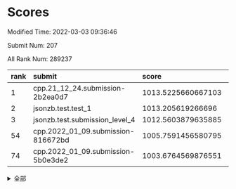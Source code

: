 # Scores

Modified Time: 2022-03-03 09:36:46

Submit Num: 207

All Rank Num: 289237

| rank |               submit               |       score        |       sigma        | pk_num |
| :--- | :--------------------------------- | :----------------- | :----------------- | :----- |
| 1    | cpp.21_12_24.submission-2b2ea0d7   | 1013.5225660667103 | 0.8060422535656846 | 5587   |
| 2    | jsonzb.test.test_1                 | 1013.205619266696  | 0.8137360037274565 | 5593   |
| 3    | jsonzb.test.submission_level_4     | 1012.5603879635885 | 0.7881976572868851 | 5588   |
| 54   | cpp.2022_01_09.submission-816672bd | 1005.7591456580795 | 0.71676606604219   | 5587   |
| 74   | cpp.2022_01_09.submission-5b0e3de2 | 1003.6764569876551 | 0.7135316645140243 | 5588   |


<details>
<summary>全部</summary>

| rank |                 submit                 |       score        |       sigma        | pk_num |
| :--- | :------------------------------------- | :----------------- | :----------------- | :----- |
| 1    | cpp.21_12_24.submission-2b2ea0d7       | 1013.5225660667103 | 0.8060422535656846 | 5587   |
| 2    | jsonzb.test.test_1                     | 1013.205619266696  | 0.8137360037274565 | 5593   |
| 3    | jsonzb.test.submission_level_4         | 1012.5603879635885 | 0.7881976572868851 | 5588   |
| 4    | gobigger.level_3.submission_level_3_0  | 1011.9078938056157 | 0.7856498595330021 | 5588   |
| 5    | gobigger.level_3.submission_level_3_20 | 1011.5169289312281 | 0.7784594761726895 | 5587   |
| 6    | gobigger.level_3.submission_level_3_19 | 1011.3747976622965 | 0.7565621549598011 | 5594   |
| 7    | gobigger.level_3.submission_level_3_34 | 1011.3630054241369 | 0.7701513328793479 | 5590   |
| 8    | gobigger.level_3.submission_level_3_45 | 1011.1992139339386 | 0.7694022175867172 | 5588   |
| 9    | gobigger.level_3.submission_level_3_48 | 1011.1341177514278 | 0.7806358943620468 | 5587   |
| 10   | gobigger.level_3.submission_level_3_5  | 1011.0849250744276 | 0.7906209590377702 | 5586   |
| 11   | gobigger.level_3.submission_level_3_35 | 1010.9059369113962 | 0.7578634178884279 | 5586   |
| 12   | gobigger.level_3.submission_level_3_43 | 1010.6659668085017 | 0.7671863461937516 | 5588   |
| 13   | gobigger.level_3.submission_level_3_14 | 1010.6326937153327 | 0.7751804453574437 | 5588   |
| 14   | gobigger.level_3.submission_level_3_40 | 1010.6067953084282 | 0.7684538461857873 | 5584   |
| 15   | gobigger.level_3.submission_level_3_3  | 1010.4955256222553 | 0.7774320370883836 | 5586   |
| 16   | gobigger.level_3.submission_level_3_27 | 1010.4859826473207 | 0.7541520612624755 | 5595   |
| 17   | gobigger.level_3.submission_level_3_36 | 1010.4572135993124 | 0.7881631127003838 | 5587   |
| 18   | gobigger.level_3.submission_level_3_42 | 1010.4554406162424 | 0.7508008938813907 | 5587   |
| 19   | gobigger.level_3.submission_level_3_33 | 1010.3966899754683 | 0.7685374949416715 | 5592   |
| 20   | gobigger.level_3.submission_level_3_30 | 1010.3497593688852 | 0.7554323327734821 | 5591   |
| 21   | gobigger.level_3.submission_level_3_22 | 1010.3497324368238 | 0.7641571715570431 | 5588   |
| 22   | gobigger.level_3.submission_level_3_38 | 1010.3150788067509 | 0.7579129082694691 | 5595   |
| 23   | gobigger.level_3.submission_level_3_32 | 1010.2977927158977 | 0.7524204983638022 | 5592   |
| 24   | gobigger.level_3.submission_level_3_17 | 1010.2839622997449 | 0.7588484274985935 | 5591   |
| 25   | gobigger.level_3.submission_level_3_16 | 1010.270042383557  | 0.7681824062027401 | 5588   |
| 26   | gobigger.level_3.submission_level_3_7  | 1010.2692615732813 | 0.7726565729332627 | 5590   |
| 27   | gobigger.level_3.submission_level_3_2  | 1010.2492448319766 | 0.7654235157877193 | 5588   |
| 28   | gobigger.level_3.submission_level_3_26 | 1010.2007026254955 | 0.7746040822147067 | 5588   |
| 29   | gobigger.level_3.submission_level_3_1  | 1010.1994269730322 | 0.7742392692640054 | 5591   |
| 30   | gobigger.level_3.submission_level_3_24 | 1010.151547329592  | 0.7479721712115104 | 5590   |
| 31   | gobigger.level_3.submission_level_3_6  | 1010.0690465811401 | 0.7477772774843836 | 5587   |
| 32   | gobigger.level_3.submission_level_3_23 | 1010.0183249155632 | 0.7525703547243744 | 5588   |
| 33   | gobigger.level_3.submission_level_3_25 | 1009.9945839737154 | 0.7583658701879672 | 5588   |
| 34   | gobigger.level_3.submission_level_3_47 | 1009.7883452109902 | 0.7716089215461563 | 5589   |
| 35   | gobigger.level_3.submission_level_3_11 | 1009.6828409948374 | 0.7304189201000637 | 5591   |
| 36   | gobigger.level_3.submission_level_3_13 | 1009.675144514678  | 0.7481017538794796 | 5587   |
| 37   | gobigger.level_3.submission_level_3_49 | 1009.6609444539189 | 0.7480777505839025 | 5592   |
| 38   | gobigger.level_3.submission_level_3_44 | 1009.6316043698379 | 0.7646618831593247 | 5587   |
| 39   | gobigger.level_3.submission_level_3_18 | 1009.4445150747796 | 0.7379954539713162 | 5587   |
| 40   | gobigger.level_3.submission_level_3_10 | 1009.4120025014647 | 0.7365749608765445 | 5590   |
| 41   | gobigger.level_3.submission_level_3_4  | 1009.3513320928539 | 0.7433590348120819 | 5585   |
| 42   | gobigger.level_3.submission_level_3_28 | 1009.229467567856  | 0.7556520490608362 | 5592   |
| 43   | gobigger.level_3.submission_level_3_29 | 1009.1848258005058 | 0.7409222349118735 | 5581   |
| 44   | gobigger.level_3.submission_level_3_37 | 1009.1774368802635 | 0.7696129660508133 | 5590   |
| 45   | gobigger.level_3.submission_level_3_21 | 1009.1575360854515 | 0.7543852425416929 | 5591   |
| 46   | gobigger.level_3.submission_level_3_46 | 1009.147830281043  | 0.7587211975210849 | 5594   |
| 47   | gobigger.level_3.submission_level_3_39 | 1009.1333113855775 | 0.7645300457781209 | 5587   |
| 48   | gobigger.level_3.submission_level_3_15 | 1009.1272484142379 | 0.7532621020996514 | 5587   |
| 49   | gobigger.level_3.submission_level_3_12 | 1008.9043417549592 | 0.7535867856627642 | 5586   |
| 50   | gobigger.level_3.submission_level_3_41 | 1008.8737388416454 | 0.7594721404975662 | 5588   |
| 51   | gobigger.level_3.submission_level_3_8  | 1008.748356808544  | 0.7532369558839012 | 5592   |
| 52   | gobigger.level_3.submission_level_3_31 | 1008.6240725027142 | 0.7474720465963672 | 5587   |
| 53   | gobigger.level_3.submission_level_3_9  | 1008.6090173676254 | 0.7562983356279018 | 5589   |
| 54   | cpp.2022_01_09.submission-816672bd     | 1005.7591456580795 | 0.71676606604219   | 5587   |
| 55   | gobigger.level_1.submission_level_1_4  | 1004.7255913479754 | 0.7174273953258016 | 5592   |
| 56   | gobigger.level_1.submission_level_1_11 | 1004.65346870071   | 0.7360825945511319 | 5593   |
| 57   | gobigger.level_1.submission_level_1_12 | 1004.5908329498412 | 0.722200338446107  | 5589   |
| 58   | gobigger.level_1.submission_level_1_15 | 1004.5291337474733 | 0.7201961326997479 | 5591   |
| 59   | gobigger.level_1.submission_level_1_28 | 1004.5054843341595 | 0.714997427296498  | 5589   |
| 60   | gobigger.level_1.submission_level_1_47 | 1004.2753218349383 | 0.7325585331226881 | 5583   |
| 61   | gobigger.level_1.submission_level_1_41 | 1004.1965264266155 | 0.7151701522546494 | 5585   |
| 62   | gobigger.level_1.submission_level_1_26 | 1004.138252125044  | 0.7123044575229577 | 5590   |
| 63   | gobigger.level_1.submission_level_1_21 | 1004.1015795633325 | 0.722167711322557  | 5588   |
| 64   | gobigger.level_1.submission_level_1_18 | 1004.0421470078063 | 0.7213785848105525 | 5594   |
| 65   | gobigger.level_1.submission_level_1_49 | 1004.0355593521446 | 0.712013670891312  | 5588   |
| 66   | gobigger.level_1.submission_level_1_8  | 1004.0341824842357 | 0.7180009048518113 | 5585   |
| 67   | gobigger.level_1.submission_level_1_1  | 1003.9705898622333 | 0.7207575236999774 | 5588   |
| 68   | gobigger.level_1.submission_level_1_43 | 1003.9325758945473 | 0.7108018132162418 | 5590   |
| 69   | gobigger.level_1.submission_level_1_39 | 1003.8748974973938 | 0.7170730190947994 | 5591   |
| 70   | gobigger.level_1.submission_level_1_44 | 1003.8442490282246 | 0.7146911734047766 | 5591   |
| 71   | gobigger.level_1.submission_level_1_20 | 1003.7316359655053 | 0.7253344045513498 | 5587   |
| 72   | gobigger.level_1.submission_level_1_0  | 1003.6830443245683 | 0.717462187397887  | 5591   |
| 73   | gobigger.level_1.submission_level_1_7  | 1003.6769703737903 | 0.713396405039194  | 5592   |
| 74   | cpp.2022_01_09.submission-5b0e3de2     | 1003.6764569876551 | 0.7135316645140243 | 5588   |
| 75   | gobigger.level_1.submission_level_1_16 | 1003.637680562168  | 0.7248337889625878 | 5597   |
| 76   | gobigger.level_1.submission_level_1_2  | 1003.4983043773467 | 0.7126593111642234 | 5589   |
| 77   | gobigger.level_1.submission_level_1_13 | 1003.4957324746036 | 0.7242663473821631 | 5588   |
| 78   | gobigger.level_1.submission_level_1_6  | 1003.4876244870867 | 0.7111899788796177 | 5586   |
| 79   | gobigger.level_1.submission_level_1_38 | 1003.4701827004062 | 0.7199118163799476 | 5593   |
| 80   | gobigger.level_1.submission_level_1_46 | 1003.4522397726432 | 0.7286557210013693 | 5591   |
| 81   | gobigger.level_1.submission_level_1_42 | 1003.4054504029428 | 0.7153523007003727 | 5589   |
| 82   | gobigger.level_1.submission_level_1_3  | 1003.346474774343  | 0.7125499640331693 | 5594   |
| 83   | gobigger.level_1.submission_level_1_29 | 1003.3278683846689 | 0.7139410699066056 | 5589   |
| 84   | gobigger.level_1.submission_level_1_19 | 1003.3244830841439 | 0.7212041178118331 | 5590   |
| 85   | gobigger.level_1.submission_level_1_10 | 1003.2933684231562 | 0.7160248395094845 | 5590   |
| 86   | gobigger.level_1.submission_level_1_23 | 1003.2079178868792 | 0.7263518647406629 | 5590   |
| 87   | gobigger.level_1.submission_level_1_25 | 1003.0755808770181 | 0.7283534481581067 | 5587   |
| 88   | gobigger.level_1.submission_level_1_31 | 1003.0722793440516 | 0.7137296011413653 | 5583   |
| 89   | gobigger.level_1.submission_level_1_17 | 1003.0429354843268 | 0.7212423603162375 | 5594   |
| 90   | gobigger.level_1.submission_level_1_27 | 1003.0296533446028 | 0.7274122422682873 | 5589   |
| 91   | gobigger.level_1.submission_level_1_35 | 1002.9743659020302 | 0.7212662688531432 | 5592   |
| 92   | gobigger.level_1.submission_level_1_14 | 1002.9644780879829 | 0.7207242287010202 | 5590   |
| 93   | gobigger.level_1.submission_level_1_24 | 1002.9282236191773 | 0.716921983426723  | 5590   |
| 94   | gobigger.level_1.submission_level_1_48 | 1002.8992490218418 | 0.7146665959660095 | 5584   |
| 95   | gobigger.level_1.submission_level_1_22 | 1002.8822598767109 | 0.7046622544726068 | 5589   |
| 96   | gobigger.level_1.submission_level_1_45 | 1002.7587207195979 | 0.7105765516286181 | 5591   |
| 97   | gobigger.level_1.submission_level_1_9  | 1002.6803780109346 | 0.7129724987807404 | 5591   |
| 98   | gobigger.level_1.submission_level_1_34 | 1002.5841067143552 | 0.7174664591238036 | 5587   |
| 99   | gobigger.level_1.submission_level_1_30 | 1002.3404675822038 | 0.7203457736353287 | 5586   |
| 100  | gobigger.level_1.submission_level_1_37 | 1002.2506417246312 | 0.7180746308277741 | 5584   |
| 101  | gobigger.level_1.submission_level_1_40 | 1002.2420136040863 | 0.7200848371416376 | 5589   |
| 102  | gobigger.level_1.submission_level_1_36 | 1002.0298276957317 | 0.7242056751586473 | 5586   |
| 103  | gobigger.level_1.submission_level_1_33 | 1001.9491239940787 | 0.7179555605936252 | 5592   |
| 104  | gobigger.level_1.submission_level_1_32 | 1001.9336357995464 | 0.7102453641300497 | 5591   |
| 105  | gobigger.level_1.submission_level_1_5  | 1001.5716699317129 | 0.7138972331524113 | 5588   |
| 106  | gobigger.random.submission_random_20   | 997.23510728312    | 0.7176153700353597 | 5591   |
| 107  | gobigger.random.submission_random_13   | 997.0292560005757  | 0.7184079967401585 | 5590   |
| 108  | gobigger.random.submission_random_42   | 996.9738720128428  | 0.7233121445777463 | 5588   |
| 109  | gobigger.random.submission_random_32   | 996.9433739799389  | 0.7049503520853683 | 5593   |
| 110  | gobigger.random.submission_random_26   | 996.8528036282744  | 0.7121365523704457 | 5592   |
| 111  | gobigger.random.submission_random_43   | 996.8355842674017  | 0.7064351146814938 | 5590   |
| 112  | gobigger.random.submission_random_45   | 996.7964189276131  | 0.7192556873628272 | 5590   |
| 113  | gobigger.random.submission_random_48   | 996.7659212683878  | 0.7133946175721549 | 5583   |
| 114  | gobigger.random.submission_random_21   | 996.675517850869   | 0.7121670793209042 | 5588   |
| 115  | gobigger.random.submission_random_10   | 996.554385756358   | 0.7123458207574024 | 5590   |
| 116  | gobigger.random.submission_random_0    | 996.4916653842151  | 0.7098995245586021 | 5586   |
| 117  | gobigger.random.submission_random_19   | 996.4856640974618  | 0.7030940867644914 | 5592   |
| 118  | gobigger.random.submission_random_38   | 996.3930967407538  | 0.7229358408492356 | 5593   |
| 119  | gobigger.random.submission_random_30   | 996.3712439471869  | 0.7144340971206868 | 5592   |
| 120  | gobigger.random.submission_random_22   | 996.3520309171157  | 0.7116752367939093 | 5585   |
| 121  | gobigger.random.submission_random_16   | 996.3326953906577  | 0.7061583189088984 | 5592   |
| 122  | gobigger.random.submission_random_28   | 996.1867832589505  | 0.7161282770110808 | 5586   |
| 123  | gobigger.random.submission_random_37   | 996.166122289375   | 0.7110499204583932 | 5594   |
| 124  | gobigger.random.submission_random_35   | 996.1646978920517  | 0.7061084436997567 | 5589   |
| 125  | gobigger.random.submission_random_9    | 996.1507667101425  | 0.7115126963464512 | 5586   |
| 126  | gobigger.random.submission_random_24   | 996.142601082593   | 0.7165756602860089 | 5585   |
| 127  | gobigger.random.submission_random_5    | 996.1347272318604  | 0.7130542209576096 | 5590   |
| 128  | gobigger.random.submission_random_49   | 996.1306312170271  | 0.708336171991492  | 5582   |
| 129  | gobigger.random.submission_random_7    | 996.1148379863512  | 0.6948014133820726 | 5592   |
| 130  | gobigger.random.submission_random_3    | 996.0997547475517  | 0.6977956986575456 | 5590   |
| 131  | gobigger.random.submission_random_40   | 996.0906329172229  | 0.7051856367514995 | 5591   |
| 132  | gobigger.random.submission_random_46   | 996.0838577455443  | 0.7061711675279052 | 5588   |
| 133  | gobigger.random.submission_random_33   | 996.0600273327123  | 0.7161086536672859 | 5593   |
| 134  | gobigger.random.submission_random_34   | 996.0293766100186  | 0.7090227480481897 | 5589   |
| 135  | gobigger.random.submission_random_15   | 995.9622939142783  | 0.7155020072807313 | 5593   |
| 136  | gobigger.random.submission_random_11   | 995.9210203723046  | 0.7049693199652932 | 5590   |
| 137  | gobigger.random.submission_random_41   | 995.885211170575   | 0.7101222681935232 | 5593   |
| 138  | gobigger.random.submission_random_27   | 995.8654727432394  | 0.711522125339225  | 5591   |
| 139  | gobigger.random.submission_random_23   | 995.8495917879894  | 0.7145798978872616 | 5588   |
| 140  | gobigger.random.submission_random_17   | 995.8253866592231  | 0.7219515214189632 | 5588   |
| 141  | gobigger.random.submission_random_29   | 995.7355813376163  | 0.719167046068518  | 5588   |
| 142  | gobigger.random.submission_random_44   | 995.6895950883866  | 0.7262309451320064 | 5584   |
| 143  | gobigger.random.submission_random_6    | 995.5728358744881  | 0.7140509662023    | 5596   |
| 144  | gobigger.random.submission_random_2    | 995.4071038772223  | 0.7269664084032048 | 5592   |
| 145  | gobigger.random.submission_random_14   | 995.3587690502038  | 0.7153224896961079 | 5588   |
| 146  | gobigger.random.submission_random_4    | 995.2902722745629  | 0.7099028761501304 | 5592   |
| 147  | gobigger.random.submission_random_8    | 995.2162625515462  | 0.7167595524285468 | 5594   |
| 148  | gobigger.random.submission_random_12   | 995.147504837311   | 0.7044685689469609 | 5589   |
| 149  | gobigger.random.submission_random_47   | 995.1029700640622  | 0.6973060175466346 | 5586   |
| 150  | gobigger.random.submission_random_25   | 995.0076693546808  | 0.7251414304884886 | 5583   |
| 151  | gobigger.random.submission_random_1    | 994.8792803394535  | 0.7199210169499662 | 5586   |
| 152  | gobigger.random.submission_random_36   | 994.7709577592163  | 0.7146589641988771 | 5590   |
| 153  | gobigger.random.submission_random_39   | 994.7233863986461  | 0.6944523005796783 | 5587   |
| 154  | gobigger.random.submission_random_31   | 994.5982669034491  | 0.7141557554915464 | 5588   |
| 155  | gobigger.random.submission_random_18   | 994.5400002403239  | 0.7109967194079366 | 5594   |
| 156  | gobigger.level_2.submission_level_2_28 | 993.4598351651218  | 0.7298221162338485 | 5590   |
| 157  | gobigger.level_2.submission_level_2_19 | 993.2270872579832  | 0.7353475088672129 | 5589   |
| 158  | gobigger.level_2.submission_level_2_37 | 993.1883136698178  | 0.7305564633369671 | 5583   |
| 159  | gobigger.level_2.submission_level_2_16 | 993.1311030299534  | 0.7374661004400209 | 5591   |
| 160  | gobigger.level_2.submission_level_2_45 | 993.0790566601717  | 0.7309803387076329 | 5586   |
| 161  | gobigger.level_2.submission_level_2_15 | 992.9788798980233  | 0.730173696306927  | 5590   |
| 162  | gobigger.level_2.submission_level_2_8  | 992.9677384419264  | 0.7275736585150705 | 5590   |
| 163  | gobigger.level_2.submission_level_2_40 | 992.9361618570349  | 0.7364272412466143 | 5589   |
| 164  | gobigger.level_2.submission_level_2_27 | 992.8893526237173  | 0.7439755687678565 | 5587   |
| 165  | gobigger.level_2.submission_level_2_26 | 992.8528349106941  | 0.7316762606511179 | 5592   |
| 166  | gobigger.level_2.submission_level_2_31 | 992.83075727968    | 0.7483434729735571 | 5589   |
| 167  | gobigger.level_2.submission_level_2_2  | 992.7716224430911  | 0.7471325211616814 | 5594   |
| 168  | gobigger.level_2.submission_level_2_11 | 992.5515231205003  | 0.7656240623504835 | 5589   |
| 169  | gobigger.level_2.submission_level_2_36 | 992.4493158163195  | 0.7522405683249074 | 5595   |
| 170  | gobigger.level_2.submission_level_2_13 | 992.320016413703   | 0.7501535591094524 | 5587   |
| 171  | gobigger.level_2.submission_level_2_46 | 992.3083796175735  | 0.7306581257282686 | 5592   |
| 172  | gobigger.level_2.submission_level_2_25 | 992.289530904955   | 0.7471864290540279 | 5583   |
| 173  | gobigger.level_2.submission_level_2_20 | 992.242794206538   | 0.7444594507929821 | 5589   |
| 174  | gobigger.level_2.submission_level_2_22 | 992.231101514384   | 0.7371569433598433 | 5584   |
| 175  | gobigger.level_2.submission_level_2_7  | 992.22047281337    | 0.7406142643016319 | 5591   |
| 176  | gobigger.level_2.submission_level_2_48 | 992.1672885698388  | 0.7295714086526258 | 5585   |
| 177  | gobigger.level_2.submission_level_2_12 | 992.1466896403657  | 0.7736420770433602 | 5589   |
| 178  | gobigger.level_2.submission_level_2_0  | 992.1070958060321  | 0.7579861915302463 | 5590   |
| 179  | gobigger.level_2.submission_level_2_18 | 991.9404808162129  | 0.7432205944003532 | 5593   |
| 180  | gobigger.level_2.submission_level_2_3  | 991.8870800227563  | 0.7369574059927922 | 5595   |
| 181  | gobigger.level_2.submission_level_2_9  | 991.8511590202427  | 0.7403738323332862 | 5583   |
| 182  | gobigger.level_2.submission_level_2_39 | 991.7562262739641  | 0.7544573898415398 | 5586   |
| 183  | gobigger.level_2.submission_level_2_43 | 991.6889322262572  | 0.7580258468376154 | 5589   |
| 184  | gobigger.level_2.submission_level_2_21 | 991.598718808397   | 0.7513388100775894 | 5587   |
| 185  | gobigger.level_2.submission_level_2_44 | 991.5199076439073  | 0.7490367919284298 | 5593   |
| 186  | gobigger.level_2.submission_level_2_42 | 991.5145746790155  | 0.7497545129756068 | 5588   |
| 187  | gobigger.level_2.submission_level_2_4  | 991.508849871274   | 0.7552149576450579 | 5589   |
| 188  | gobigger.level_2.submission_level_2_49 | 991.4617815140084  | 0.7607410685675505 | 5587   |
| 189  | gobigger.level_2.submission_level_2_5  | 991.3753850536094  | 0.7709387191120863 | 5590   |
| 190  | gobigger.level_2.submission_level_2_1  | 991.2757005061341  | 0.7680625606658769 | 5589   |
| 191  | gobigger.level_2.submission_level_2_35 | 991.1708403794987  | 0.7538443864160904 | 5590   |
| 192  | gobigger.level_2.submission_level_2_38 | 991.0906149953045  | 0.7525553525325627 | 5590   |
| 193  | gobigger.level_2.submission_level_2_30 | 991.0644552454276  | 0.7457493447065825 | 5587   |
| 194  | gobigger.level_2.submission_level_2_47 | 991.0488021375387  | 0.7396528579145996 | 5590   |
| 195  | gobigger.level_2.submission_level_2_34 | 991.0404851895142  | 0.737765970720664  | 5592   |
| 196  | gobigger.level_2.submission_level_2_41 | 991.0197607547924  | 0.7563001924136775 | 5593   |
| 197  | gobigger.level_2.submission_level_2_24 | 990.9969516539205  | 0.7404068145436885 | 5588   |
| 198  | gobigger.level_2.submission_level_2_17 | 990.9905126555042  | 0.7537995575492846 | 5592   |
| 199  | gobigger.level_2.submission_level_2_29 | 990.9318117785235  | 0.7546736933521604 | 5587   |
| 200  | gobigger.level_2.submission_level_2_14 | 990.9055587056909  | 0.7583249114294783 | 5586   |
| 201  | gobigger.level_2.submission_level_2_32 | 990.8528796742534  | 0.7650112998962756 | 5590   |
| 202  | gobigger.level_2.submission_level_2_6  | 990.7708925404     | 0.751743026805479  | 5588   |
| 203  | gobigger.level_2.submission_level_2_10 | 990.7546897660907  | 0.760018185038219  | 5588   |
| 204  | gobigger.level_2.submission_level_2_33 | 990.1160825408155  | 0.7670740736082008 | 5590   |
| 205  | gobigger.level_2.submission_level_2_23 | 989.6246877408114  | 0.7700000323958589 | 5588   |
| 206  | gobigger.none.submission_none_0        | 979.8111329020489  | 1.2088279086228964 | 5587   |
| 207  | gobigger.none.submission_none_1        | 974.5810095637146  | 1.623953390066812  | 5593   |

</details>
